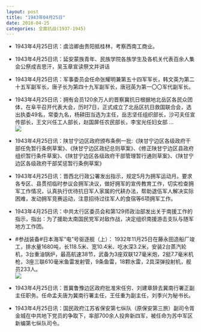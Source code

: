 ```yaml
---
layout: post
title: "1943年04月25日"
date: 2018-04-25
categories: 全面抗战(1937-1945)
---
```


<meta name="referrer" content="no-referrer" />

- 1943年4月25日讯：虞洽卿由贵阳抵桂林，考察西南工商业。 

- 1943年4月25日讯：延安蒙族青年、民族学院各族学生及各机关代表百余人集会公祭成吉思汗，吴玉章宣读祭文并讲话 

- 1943年4月25日讯：军事委员会任命张耀明兼第五十四军军长，韩文英为第二十五军副军长，唐子长为第四十九军副军长，唐冠英为第一〇〇军代副军长。 

- 1943年4月25日讯：拥有会员120余万人的晋察冀抗日根据地北岳区各民众团体，在阜平召开代表大会，历时7日，正式成立了北岳区抗日救国联合会，选出执委49名，常委九名，杨耕田当选为主任，岳志坚任组织部长，沙可夫任宣传部长，王文兴任工人部长，赵国屏任农民部长，李宝光任妇女部 ... <br/><img src="https://wx2.sinaimg.cn/large/aca367d8ly1fqp5koecxwj20c8090jrf.jpg" />

- 1943年4月25日讯：陕甘宁边区政府颁布条例一批:《陕甘宁边区各级政府干部任免暂行条例草案》、《陕甘宁边区政纪总则草案》、《修正陕甘宁边区县政府组织暂行条件草案》、《陕甘宁边区各级政府干部管理暂行通则草案》、《陕甘宁边区各级政府干部奖惩暂行条例草案》 

- 1943年4月25日讯：晋西北行政公署发出指示，规定5月为拥军运动月。要求各专区、县贯彻临时参议会拥军决议，做好拥军的宣传教育工作，切实检查拥军工作情况，认真执行优待抗日军人家属的代耕办法，帮助退伍军人解决实际困难，发动拥军竞赛运动，注意招待过往军人的食宿等6项拥军工作。 

- 1943年4月25日讯：中共太行区委员会和第129师政治部发出关于南援工作的指示，指出：为了援助太南国民党军对敌作战，决定组织南援游击支队与随军地方工作团。 

- #参战装备#日本海军“电”号驱逐舰（上）：  1932年11月25日在藤永田造船厂竣工，排水量1680吨，长118.5米、宽10.4米、吃水深3.2米，安装2台蒸汽轮机，3台重油锅炉，最高航速38节，武备为3座双联127毫米炮，2挺7.7毫米机枪，3座三联610毫米鱼雷发射管，9条鱼雷，18颗水雷，2具深弹投射机，舰员233人。 <br/><img src="https://wx1.sinaimg.cn/large/aca367d8ly1fqoo8sl2n1j20dc09amyj.jpg" />

- 1943年4月25日讯：晋冀鲁豫边区政府批准宋任穷、刘建章辞去冀南行署正副主任职务。任命孟夫唐为冀南行署主任，王任重为副主任，刘季兴为秘书长。 

- 1943年4月25日讯：国民政府江苏省保安第七纵队（原保安第三旅）副司令胥金城在中共地下党员的争取下，率部700余人投奔新四军，被任命为苏中军区新编第七纵队司令。 


